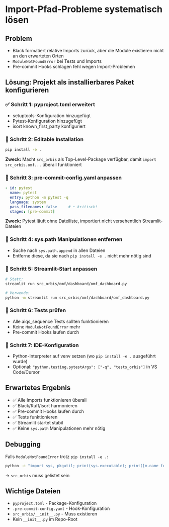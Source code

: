 # Import-Pfad-Probleme systematisch lösen

## Problem
- Black formatiert relative Imports zurück, aber die Module existieren nicht an den erwarteten Orten
- `ModuleNotFoundError` bei Tests und Imports
- Pre-commit Hooks schlagen fehl wegen Import-Problemen

## Lösung: Projekt als installierbares Paket konfigurieren

### ✅ Schritt 1: pyproject.toml erweitert
- setuptools-Konfiguration hinzugefügt
- Pytest-Konfiguration hinzugefügt
- isort known_first_party konfiguriert

### 🔄 Schritt 2: Editable Installation
```bash
pip install -e .
```
**Zweck:** Macht `src_orbis` als Top-Level-Package verfügbar, damit `import src_orbis.omf...` überall funktioniert

### 🔄 Schritt 3: pre-commit-config.yaml anpassen
```yaml
- id: pytest
  name: pytest
  entry: python -m pytest -q
  language: system
  pass_filenames: false     # ⬅️ kritisch!
  stages: [pre-commit]
```
**Zweck:** Pytest läuft ohne Dateiliste, importiert nicht versehentlich Streamlit-Dateien

### 🔄 Schritt 4: sys.path Manipulationen entfernen
- Suche nach `sys.path.append` in allen Dateien
- Entferne diese, da sie nach `pip install -e .` nicht mehr nötig sind

### 🔄 Schritt 5: Streamlit-Start anpassen
```bash
# Statt:
streamlit run src_orbis/omf/dashboard/omf_dashboard.py

# Verwende:
python -m streamlit run src_orbis/omf/dashboard/omf_dashboard.py
```

### 🔄 Schritt 6: Tests prüfen
- Alle aiqs_sequence Tests sollten funktionieren
- Keine `ModuleNotFoundError` mehr
- Pre-commit Hooks laufen durch

### 🔄 Schritt 7: IDE-Konfiguration
- Python-Interpreter auf venv setzen (wo `pip install -e .` ausgeführt wurde)
- Optional: `"python.testing.pytestArgs": ["-q", "tests_orbis"]` in VS Code/Cursor

## Erwartetes Ergebnis
- ✅ Alle Imports funktionieren überall
- ✅ Black/Ruff/isort harmonieren
- ✅ Pre-commit Hooks laufen durch
- ✅ Tests funktionieren
- ✅ Streamlit startet stabil
- ✅ Keine `sys.path` Manipulationen mehr nötig

## Debugging
Falls `ModuleNotFoundError` trotz `pip install -e .`:
```bash
python -c "import sys, pkgutil; print(sys.executable); print([m.name for m in pkgutil.iter_modules() if m.name.startswith('src_orbis')][:5])"
```
→ `src_orbis` muss gelistet sein

## Wichtige Dateien
- `pyproject.toml` - Package-Konfiguration
- `.pre-commit-config.yaml` - Hook-Konfiguration
- `src_orbis/__init__.py` - Muss existieren
- Kein `__init__.py` im Repo-Root
